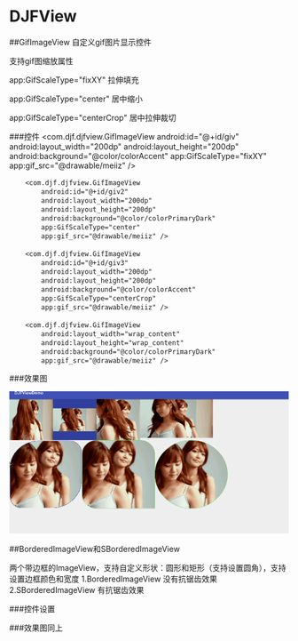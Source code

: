 # DJFView

##GifImageView
自定义gif图片显示控件

支持gif图缩放属性

app:GifScaleType="fixXY"  拉伸填充

app:GifScaleType="center"   居中缩小

app:GifScaleType="centerCrop"   居中拉伸裁切

###控件
        <com.djf.djfview.GifImageView
            android:id="@+id/giv"
            android:layout_width="200dp"
            android:layout_height="200dp"
            android:background="@color/colorAccent"
            app:GifScaleType="fixXY"
            app:gif_src="@drawable/meiiz" />

        <com.djf.djfview.GifImageView
            android:id="@+id/giv2"
            android:layout_width="200dp"
            android:layout_height="200dp"
            android:background="@color/colorPrimaryDark"
            app:GifScaleType="center"
            app:gif_src="@drawable/meiiz" />

        <com.djf.djfview.GifImageView
            android:id="@+id/giv3"
            android:layout_width="200dp"
            android:layout_height="200dp"
            android:background="@color/colorAccent"
            app:GifScaleType="centerCrop"
            app:gif_src="@drawable/meiiz" />

        <com.djf.djfview.GifImageView
            android:layout_width="wrap_content"
            android:layout_height="wrap_content"
            android:background="@color/colorPrimaryDark"
            app:gif_src="@drawable/meiiz" />
            
###效果图

![Image text](https://github.com/BIGMONK/DJFViewDemo/blob/master/001.gif)






##BorderedImageView和SBorderedImageView


两个带边框的ImageView，支持自定义形状：圆形和矩形（支持设置圆角），支持设置边框颜色和宽度
1.BorderedImageView  没有抗锯齿效果
2.SBorderedImageView  有抗锯齿效果

###控件设置

###效果图同上
